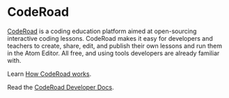 # CodeRoad

[CodeRoad](https://coderoad.github.io) is a coding education platform aimed at open-sourcing interactive coding lessons. CodeRoad makes it easy for developers and teachers to create, share, edit, and publish their own lessons and run them in the Atom Editor. All free, and using tools developers are already familiar with.

Learn [How CodeRoad works](https://coderoad.github.io/build).

Read the [CodeRoad Developer Docs](https://coderoad.github.io/docs).
